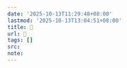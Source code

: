 ```yaml
---
date: '2025-10-13T11:29:48+08:00'
lastmod: '2025-10-13T13:04:51+08:00'
title: 󰣇
url: 󰣇
tags: []
src:
note:
---
```

